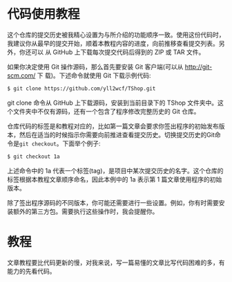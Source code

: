 # 代码使用教程

这个仓库的提交历史被我精心设置为与所介绍的功能顺序一致。使用这份代码时，我建议你从最早的提交开始，顺着本教程内容的进度，向前推移查看提交列表。另外，你还可以 从 GitHub 上下载每次提交代码后得到的 ZIP 或 TAR 文件。

如果你决定使用 Git 操作源码，那么首先要安装 Git 客户端(可以从 http://git-scm.com/ 下 载)。下述命令就使用 Git 下载示例代码:
```bash
$ git clone https://github.com/yll2wcf/TShop.git
```
git clone 命令从 GitHub 上下载源码，安装到当前目录下的 TShop 文件夹中。这个文件夹中不仅有源码，还有一个包含了程序修改完整历史的 Git 仓库。

仓库代码的标签是和教程对应的，比如第一篇文章会要求你签出程序的初始发布版本，然后在适当的时候指示你需要向前推进查看提交历史。切换提交历史的Git命令是`git checkout`。下面举个例子:
```bash
$ git checkout 1a
```
上述命令中的 1a 代表一个标签(tag)，是项目中某次提交历史的名字。这个仓库的标签根据本教程文章顺序命名，因此本例中的 1a 表示第 1 篇文章使用程序的初始版本。

除了签出程序源码的不同版本，你可能还需要进行一些设置。例如，你有时需要安装额外的第三方包。需要执行这些操作时，我会提醒你。


# 教程

文章教程要比代码更新的慢，对我来说，写一篇易懂的文章比写代码困难的多，有能力的先看代码。